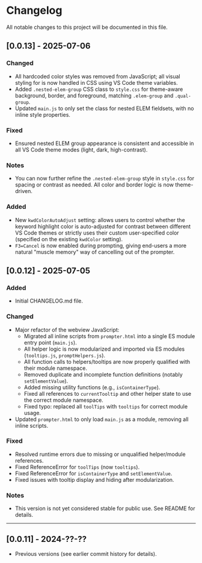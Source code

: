 # Changelog

All notable changes to this project will be documented in this file.

## [0.0.13] - 2025-07-06
### Changed
- All hardcoded color styles was removed from JavaScript; all visual styling for is now handled in CSS using VS Code theme variables.
- Added `.nested-elem-group` CSS class to `style.css` for theme-aware background, border, and foreground, matching `.elem-group` and `.qual-group`.
- Updated `main.js` to only set the class for nested ELEM fieldsets, with no inline style properties.

### Fixed
- Ensured nested ELEM group appearance is consistent and accessible in all VS Code theme modes (light, dark, high-contrast).

### Notes
- You can now further refine the `.nested-elem-group` style in `style.css` for spacing or contrast as needed. All color and border logic is now theme-driven.

### Added
- New `kwdColorAutoAdjust` setting: allows users to control whether the keyword highlight color is auto-adjusted for contrast between different VS Code themes or strictly uses their custom user-specified color (specified on the existing `kwdColor` setting).
- `F3=Cancel` is now enabled during prompting, giving end-users a more natural "muscle memory" way of cancelling out of the prompter.

## [0.0.12] - 2025-07-05
### Added
- Initial CHANGELOG.md file.

### Changed
- Major refactor of the webview JavaScript:
  - Migrated all inline scripts from `prompter.html` into a single ES module entry point (`main.js`).
  - All helper logic is now modularized and imported via ES modules (`tooltips.js`, `promptHelpers.js`).
  - All function calls to helpers/tooltips are now properly qualified with their module namespace.
  - Removed duplicate and incomplete function definitions (notably `setElementValue`).
  - Added missing utility functions (e.g., `isContainerType`).
  - Fixed all references to `currentTooltip` and other helper state to use the correct module namespace.
  - Fixed typo: replaced all `toolTips` with `tooltips` for correct module usage.
- Updated `prompter.html` to only load `main.js` as a module, removing all inline scripts.

### Fixed
- Resolved runtime errors due to missing or unqualified helper/module references.
- Fixed ReferenceError for `toolTips` (now `tooltips`).
- Fixed ReferenceError for `isContainerType` and `setElementValue`.
- Fixed issues with tooltip display and hiding after modularization.

### Notes
- This version is not yet considered stable for public use. See README for details.

---

## [0.0.11] - 2024-??-??
- Previous versions (see earlier commit history for details).
